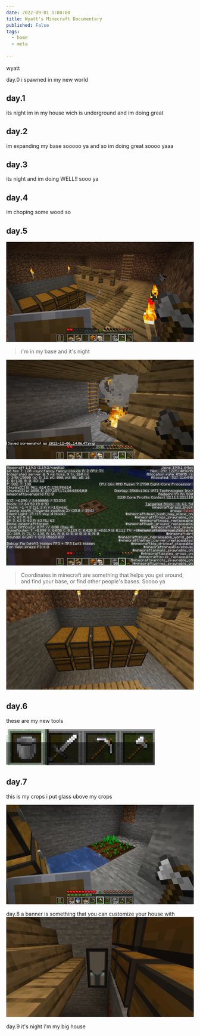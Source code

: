 ```yaml
---
date: 2022-09-01 1:00:00
title: Wyatt's Minecraft Documentary
published: False
tags:
  - home
  - meta

---
```


wyatt

day.0 i spawned in my new world



## day.1

its night im in my house wich is underground and im doing great

## day.2

im expanding my base sooooo ya and so im doing great soooo yaaa

## day.3

its night and im doing WELL!! sooo ya



## day.4

im choping some wood so 
## day.5 

![](/my-base.png)

> i'm in my base and it's night

![](/my-base-2.png)

![](/my-coords.png)

> Coordinates in minecraft are something that helps you get around, and find your base, or find other people's bases.  Soooo ya

![](/my-storage.png)



## day.6
these are my new tools

![](/Capture.PNG)


## day.7
this is my crops i put glass ubove my crops

![](/my-crops.png)

day.8
a banner is something that you can customize your house with 
![](/banner.png)

day.9
it's night i'm my big house







